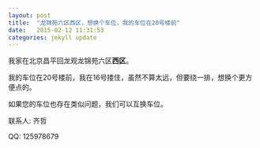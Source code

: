```yaml
---
layout: post
title:  "龙锦苑六区西区，想换个车位，我的车位在20号楼前"
date:   2015-02-12 11:31:53
categories: jekyll update
---
```


我家在北京昌平回龙观龙锦苑六区**西区**。

我的车位在20号楼前，我在16号搂住，虽然不算太远，但要绕一排，想换个更方便点的。

如果您的车位也存在类似问题，我们可以互换车位。

联系人: 齐哲

QQ: 125978679

